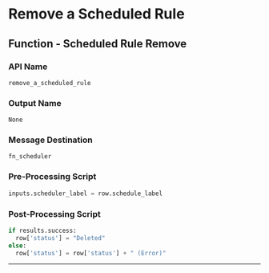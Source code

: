 <!--
    DO NOT MANUALLY EDIT THIS FILE
    THIS FILE IS AUTOMATICALLY GENERATED WITH resilient-sdk codegen
-->

# Remove a Scheduled Rule

## Function - Scheduled Rule Remove

### API Name
`remove_a_scheduled_rule`

### Output Name
`None`

### Message Destination
`fn_scheduler`

### Pre-Processing Script
```python
inputs.scheduler_label = row.schedule_label
```

### Post-Processing Script
```python
if results.success:
  row['status'] = "Deleted"
else:
  row['status'] = row['status'] + " (Error)"
```

---

